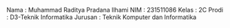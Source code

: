 Nama : Muhammad Raditya Pradana Ilhami
NIM : 231511086
Kelas : 2C
Prodi : D3-Teknik Informatika
Jurusan : Teknik Komputer dan Informatika
